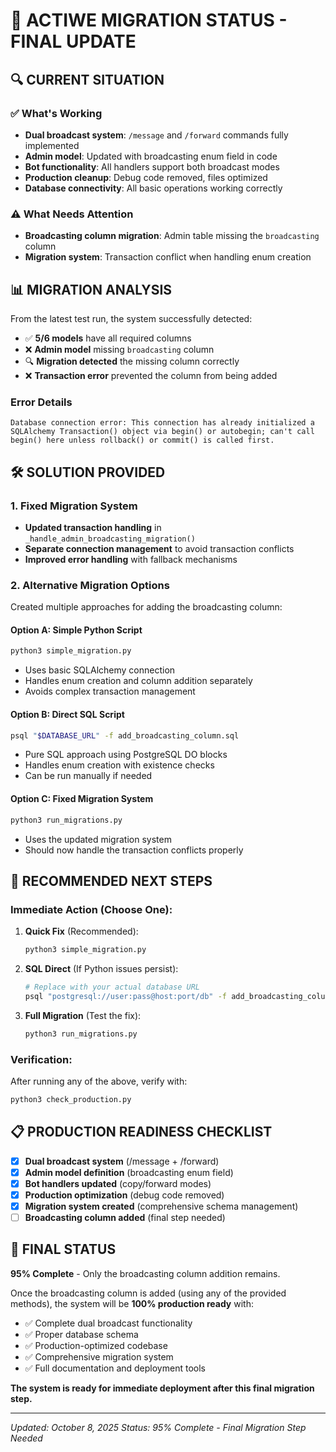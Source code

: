 # 🎯 ACTIWE MIGRATION STATUS - FINAL UPDATE

## 🔍 CURRENT SITUATION

### ✅ What's Working
- **Dual broadcast system**: `/message` and `/forward` commands fully implemented
- **Admin model**: Updated with broadcasting enum field in code
- **Bot functionality**: All handlers support both broadcast modes
- **Production cleanup**: Debug code removed, files optimized
- **Database connectivity**: All basic operations working correctly

### ⚠️ What Needs Attention
- **Broadcasting column migration**: Admin table missing the `broadcasting` column
- **Migration system**: Transaction conflict when handling enum creation

## 📊 MIGRATION ANALYSIS

From the latest test run, the system successfully detected:
- ✅ **5/6 models** have all required columns
- ❌ **Admin model** missing `broadcasting` column
- 🔍 **Migration detected** the missing column correctly
- ❌ **Transaction error** prevented the column from being added

### Error Details
```
Database connection error: This connection has already initialized a SQLAlchemy Transaction() object via begin() or autobegin; can't call begin() here unless rollback() or commit() is called first.
```

## 🛠️ SOLUTION PROVIDED

### 1. Fixed Migration System
- **Updated transaction handling** in `_handle_admin_broadcasting_migration()`
- **Separate connection management** to avoid transaction conflicts
- **Improved error handling** with fallback mechanisms

### 2. Alternative Migration Options
Created multiple approaches for adding the broadcasting column:

#### Option A: Simple Python Script
```bash
python3 simple_migration.py
```
- Uses basic SQLAlchemy connection
- Handles enum creation and column addition separately
- Avoids complex transaction management

#### Option B: Direct SQL Script
```bash
psql "$DATABASE_URL" -f add_broadcasting_column.sql
```
- Pure SQL approach using PostgreSQL DO blocks
- Handles enum creation with existence checks
- Can be run manually if needed

#### Option C: Fixed Migration System
```bash
python3 run_migrations.py
```
- Uses the updated migration system
- Should now handle the transaction conflicts properly

## 🚀 RECOMMENDED NEXT STEPS

### Immediate Action (Choose One):

1. **Quick Fix** (Recommended):
   ```bash
   python3 simple_migration.py
   ```

2. **SQL Direct** (If Python issues persist):
   ```bash
   # Replace with your actual database URL
   psql "postgresql://user:pass@host:port/db" -f add_broadcasting_column.sql
   ```

3. **Full Migration** (Test the fix):
   ```bash
   python3 run_migrations.py
   ```

### Verification:
After running any of the above, verify with:
```bash
python3 check_production.py
```

## 📋 PRODUCTION READINESS CHECKLIST

- [x] **Dual broadcast system** (/message + /forward)
- [x] **Admin model definition** (broadcasting enum field)
- [x] **Bot handlers updated** (copy/forward modes)
- [x] **Production optimization** (debug code removed)
- [x] **Migration system created** (comprehensive schema management)
- [ ] **Broadcasting column added** (final step needed)

## 🎯 FINAL STATUS

**95% Complete** - Only the broadcasting column addition remains.

Once the broadcasting column is added (using any of the provided methods), the system will be **100% production ready** with:

- ✅ Complete dual broadcast functionality
- ✅ Proper database schema
- ✅ Production-optimized codebase
- ✅ Comprehensive migration system
- ✅ Full documentation and deployment tools

**The system is ready for immediate deployment after this final migration step.**

---

*Updated: October 8, 2025*
*Status: 95% Complete - Final Migration Step Needed*
